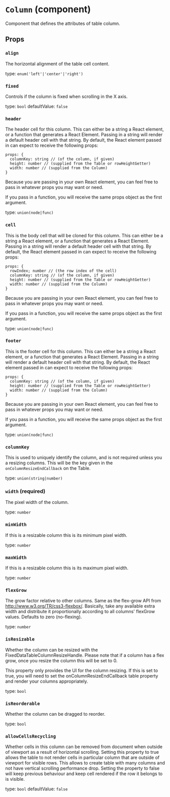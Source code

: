 <!-- File generated from "src/FixedDataTableColumn.react.js" -->
`Column` (component)
====================

Component that defines the attributes of table column.

Props
-----

### `align`

The horizontal alignment of the table cell content.

type: `enum('left'|'center'|'right')`


### `fixed`

Controls if the column is fixed when scrolling in the X axis.

type: `bool`
defaultValue: `false`


### `header`

The header cell for this column.
This can either be a string a React element, or a function that generates
a React Element. Passing in a string will render a default header cell
with that string. By default, the React element passed in can expect to
receive the following props:

```
props: {
  columnKey: string // (of the column, if given)
  height: number // (supplied from the Table or rowHeightGetter)
  width: number // (supplied from the Column)
}
```

Because you are passing in your own React element, you can feel free to
pass in whatever props you may want or need.

If you pass in a function, you will receive the same props object as the
first argument.

type: `union(node|func)`


### `cell`

This is the body cell that will be cloned for this column.
This can either be a string a React element, or a function that generates
a React Element. Passing in a string will render a default header cell
with that string. By default, the React element passed in can expect to
receive the following props:

```
props: {
  rowIndex; number // (the row index of the cell)
  columnKey: string // (of the column, if given)
  height: number // (supplied from the Table or rowHeightGetter)
  width: number // (supplied from the Column)
}
```

Because you are passing in your own React element, you can feel free to
pass in whatever props you may want or need.

If you pass in a function, you will receive the same props object as the
first argument.

type: `union(node|func)`


### `footer`

This is the footer cell for this column.
This can either be a string a React element, or a function that generates
a React Element. Passing in a string will render a default header cell
with that string. By default, the React element passed in can expect to
receive the following props:

```
props: {
  columnKey: string // (of the column, if given)
  height: number // (supplied from the Table or rowHeightGetter)
  width: number // (supplied from the Column)
}
```

Because you are passing in your own React element, you can feel free to
pass in whatever props you may want or need.

If you pass in a function, you will receive the same props object as the
first argument.

type: `union(node|func)`


### `columnKey`

This is used to uniquely identify the column, and is not required unless
you a resizing columns. This will be the key given in the
`onColumnResizeEndCallback` on the Table.

type: `union(string|number)`


### `width` (required)

The pixel width of the column.

type: `number`


### `minWidth`

If this is a resizable column this is its minimum pixel width.

type: `number`


### `maxWidth`

If this is a resizable column this is its maximum pixel width.

type: `number`


### `flexGrow`

The grow factor relative to other columns. Same as the flex-grow API
from http://www.w3.org/TR/css3-flexbox/. Basically, take any available
extra width and distribute it proportionally according to all columns'
flexGrow values. Defaults to zero (no-flexing).

type: `number`


### `isResizable`

Whether the column can be resized with the
FixedDataTableColumnResizeHandle. Please note that if a column
has a flex grow, once you resize the column this will be set to 0.

This property only provides the UI for the column resizing. If this
is set to true, you will need to set the onColumnResizeEndCallback table
property and render your columns appropriately.

type: `bool`


### `isReorderable`

Whether the column can be dragged to reorder.

type: `bool`


### `allowCellsRecycling`

Whether cells in this column can be removed from document when outside
of viewport as a result of horizontal scrolling.
Setting this property to true allows the table to not render cells in
particular column that are outside of viewport for visible rows. This
allows to create table with many columns and not have vertical scrolling
performance drop.
Setting the property to false will keep previous behaviour and keep
cell rendered if the row it belongs to is visible.

type: `bool`
defaultValue: `false`

